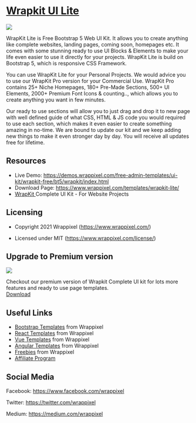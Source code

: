 <!-- <h1>WrapPixel's Wrapkit Lite</h1> -->
<!-- Heading of Template -->
<h1>
  <a href="https://www.wrappixel.com/templates/wrapkit-lite/">Wrapkit UI Lite</a>
</h1>

<!-- Main image of Template -->
<a target="_blank" href="https://www.wrappixel.com/wp-content/uploads/2019/01/wrapkit-uikit-lite-nw-1.jpg">
  <img src="https://www.wrappixel.com/wp-content/uploads/2019/01/wrapkit-uikit-lite-nw-1.jpg" />
</a>

<!-- <a href="https://wrappixel.com/demos/ui-kit/wrapkit-free/wrapkit/index.html">
    <img src="https://www.wrappixel.com/wp-content/uploads/2019/01/wrapkit-uikit-lite-nw-1.jpg"/>
</a> -->

<!-- Description of Template -->
<p>
    WrapKit Lite is Free Bootstrap 5 Web UI Kit. It allows you to create anything like complete websites, landing pages, coming soon, homepages etc. It comes with some stunning ready to use UI Blocks & Elements to make your life even easier to use it directly for your projects. WrapKit Lite is build on Bootstrap 5, which is responsive CSS Framework. 
</p>

<p>
    You can use WrapKit Lite for your Personal Projects. We would advice you to use our WrapKit Pro version for your Commercial Use. WrapKit Pro contains 25+ Niche Homepages, 180+ Pre-Made Sections, 500+ UI Elements, 2000+ Premium Font Icons & counting.., which allows you to create anything you want in few minutes. 
</p>

<p>
    Our ready to use sections will allow you to just drag and drop it to new page with well defined guide of what CSS, HTML & JS code you would required to use each section, which makes it even easier to create something amazing in no-time. We are bound to update our kit and we keep adding new things to make it even stronger day by day. You will receive all updates free for lifetime. 
</p>

<!-- Resources of Template -->
<h2>Resources</h2>
<ul>
<li>  
  Live Demo: <a href="https://demos.wrappixel.com/free-admin-templates/ui-kit/wrapkit-free/bt5/wrapkit/index.html" rel="nofollow">https://demos.wrappixel.com/free-admin-templates/ui-kit/wrapkit-free/bt5/wrapkit/index.html</a>
</li>
<li>
    Download Page: <a href="https://www.wrappixel.com/templates/wrapkit-lite/" rel="nofollow">
  https://www.wrappixel.com/templates/wrapkit-lite/</a>
</li>
<li>
    <a href="https://www.wrappixel.com/templates/wrapkit/#demos" rel="nofollow">WrapKit </a>Complete UI Kit - For Website Projects
</li>
</ul>

<!-- Licensing of Template -->
<h2>Licensing</h2>
<ul>
  <li>
    <p>Copyright 2021 Wrappixel (<a href="https://www.wrappixel.com/" rel="nofollow">https://www.wrappixel.com/</a>)</p>
  </li>
  <li>
    <p>Licensed under MIT (<a href="https://www.wrappixel.com/license/">https://www.wrappixel.com/license/</a>)</p>
  </li>
</ul>

<!-- <h3><a href="https://wrappixel.com/demos/ui-kit/wrapkit-free/wrapkit/index.html">Check Live demo</a></h3> -->
<!-- <h2>Wrapkit Pro version is also available - check out the live preview </h2> -->

<!-- Upgrade to Premium version of Template -->
<h2>Upgrade to Premium version</h2>
<a target="_blank" href="https://www.wrappixel.com/templates/wrapkit/">
  <img src="https://www.wrappixel.com/wp-content/uploads/edd/2020/06/wrapkit-complete-ui-kit-y-20.jpg" />
</a>
<p>
   Checkout our premium version of Wrapkit Complete UI kit for lots more features and ready to use page templates.<br>
   <a href="https://www.wrappixel.com/templates/wrapkit/">Download</a>
</p>

<!-- Useful Links of Template -->
<h2>Useful Links</h2>
<ul>
<li><a href="https://www.wrappixel.com" rel="nofollow">Bootstrap Templates</a> from Wrappixel</li>
<li><a href="https://www.wrappixel.com/templates/category/react-templates/" rel="nofollow">React Templates</a> from Wrappixel</li>
<li><a href="https://www.wrappixel.com/templates/category/vuejs-templates/" rel="nofollow">Vue Templates</a> from Wrappixel</li>
<li><a href="https://www.wrappixel.com/templates/category/angular-templates/" rel="nofollow">Angular Templates</a> from Wrappixel</li>
<li><a href="https://www.wrappixel.com/templates/category/free-templates/" rel="nofollow">Freebies</a> from Wrappixel</li>
<li><a href="https://www.wrappixel.com/affiliate-area/" rel="nofollow">Affiliate Program</a></li>
</ul>

<!-- Social Media of Wrappixel -->
<h2>Social Media</h2>
<p>Facebook: <a href="https://www.facebook.com/wrappixel">https://www.facebook.com/wrappixel</a></p>
<p>Twitter: <a href="https://twitter.com/wrappixel">https://twitter.com/wrappixel</a></p>
<p>Medium: <a href="https://medium.com/wrappixel">https://medium.com/wrappixel</a></p>

<!-- <a href="https://wrappixel.com/templates/wrapkit/">
    <img src="https://wrappixel.com/demos/images/wrapkit-promotion.jpg"/>
</a> -->

<!-- <h3><a href="https://wrappixel.com/templates/wrapkit/">Check Live demo of Pro version</a></h3> -->
